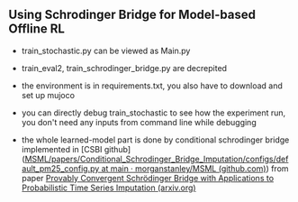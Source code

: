 ## Using Schrodinger Bridge for Model-based Offline RL

* train_stochastic.py can be viewed as Main.py

* train_eval2, train_schrodinger_bridge.py are decrepited
* the environment is in requirements.txt, you also have to download and set up mujoco
* you can directly debug train_stochastic to see how the experiment run, you don't need any  inputs from command line while debugging
* the whole learned-model part is done by conditional schrodinger bridge implemented in [CSBI github]([MSML/papers/Conditional_Schrodinger_Bridge_Imputation/configs/default_pm25_config.py at main · morganstanley/MSML (github.com)](https://github.com/morganstanley/MSML/blob/main/papers/Conditional_Schrodinger_Bridge_Imputation/configs/default_pm25_config.py)) from paper [Provably Convergent Schrödinger Bridge with Applications to Probabilistic Time Series Imputation (arxiv.org)](https://arxiv.org/pdf/2305.07247.pdf)
